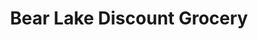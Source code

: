 ---
title: "Bear Lake Discount Grocery"
url: /bear-lake/bear-lake-discount-grocery/
shop: Supermarkt
---